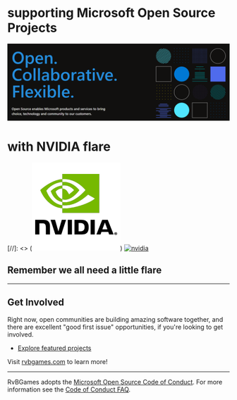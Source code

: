 # supporting Microsoft Open Source Projects
[![microsoft](https://github.com/rvbgames/.github/blob/main/images/open-at-microsoft.png)](https://opensource.microsoft.com/)
# with NVIDIA flare
[//]: <> ([![nvidia](https://github.com/rvbgames/.github/blob/main/images/NVIDIA.png)](https://www.nvidia.com))
[![nvidia](https://github.com/rvbgames/.github/blob/main/images/A.png)](https://www.nvidia.com)

## Remember we all need a little flare

---

## Get Involved

Right now, open communities are building amazing software together, and there are excellent "good first issue" opportunities, if you're looking to get involved.

* [Explore featured projects](https://github.com.rvbgames/projects/)

Visit [rvbgames.com](https://www.rvbgames.com) to learn more!

----

RvBGames adopts the [Microsoft Open Source Code of Conduct](https://opensource.microsoft.com/codeofconduct/). For more information see the [Code of Conduct FAQ](https://opensource.microsoft.com/codeofconduct/faq/).
